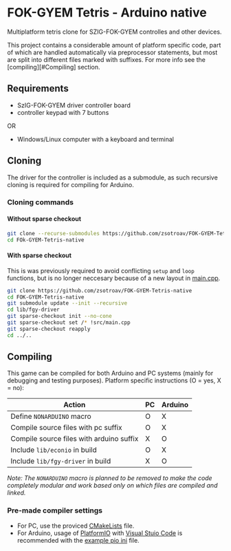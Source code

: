 # FOK-GYEM Tetris - Arduino native
Multiplatform tetris clone for SZIG-FOK-GYEM controlles and other devices.

This project contains a considerable amount of platform specific code, part of
which are handled automatically via preprocessor statements, but most are split
into different files marked with suffixes. For more info see the
[compiling][#Compiling] section.

## Requirements
- SzIG-FOK-GYEM driver controller board 
- controller keypad with 7 buttons

OR

- Windows/Linux computer with a keyboard and terminal

## Cloning
The driver for the controller is included as a submodule, as such recursive
cloning is required for compiling for Arduino.

### Cloning commands
#### Without sparse checkout
```sh
git clone --recurse-submodules https://github.com/zsotroav/FOK-GYEM-Tetris-native
cd FOk-GYEM-Tetris-native
```

#### With sparse checkout
This is was previously required to avoid conflicting `setup` and `loop`
functions, but is no longer neccesary because of a new layout in 
[main.cpp](./src/main.cpp).

```sh
git clone https://github.com/zsotroav/FOK-GYEM-Tetris-native
cd FOK-GYEM-Tetris-native
git submodule update --init --recursive
cd lib/fgy-driver
git sparse-checkout init --no-cone
git sparse-checkout set /* !src/main.cpp
git sparse-checkout reapply
cd ../..
```

## Compiling
This game can be compiled for both Arduino and PC systems (mainly for debugging
and testing purposes). Platform specific instructions (O = yes, X = no):

| Action                                   | PC | Arduino |
|------------------------------------------|----|---------|
| Define `NONARDUINO` macro                | O  | X       |
| Compile source files with pc suffix      | O  | X       |
| Compile source files with arduino suffix | X  | O       |
| Include `lib/econio` in build            | O  | X       |
| Include `lib/fgy-driver` in build        | X  | O       |

*Note: The `NONARDUINO` macro is planned to be removed to make the code 
completely modular and work based only on which files are compiled and linked.*

### Pre-made compiler settings
- For PC, use the proviced [CMakeLists](./CMakeLists.txt) file.
- For Arduino, usage of [PlatformIO](https://platformio.org/) with
[Visual Stuio Code](https://code.visualstudio.com) is recommended with the
[example pio ini](./platformio.ini.example) file.